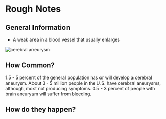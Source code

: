# Rough Notes

## General Information

- A weak area in a blood vessel that usually enlarges

![cerebral aneurysm](http://www.strokeassociation.org/idc/groups/stroke-public/@wcm/@hcm/@sta/documents/image/~extract/UCM_449485~1~staticrendition/medium.jpg)

## How Common?

1.5 - 5 percent of the general population has or will develop a cerebral aneurysm. About 3 - 5 million people in the U.S. have cerebral aneurysms, although, most not producing symptoms. 0.5 - 3 percent of people with brain aneurysm will suffer from bleeding.

## How do they happen?

